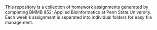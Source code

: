 This repository is a collection of homework assignments generated by completing BMMB 852: Applied Bioinformatics at Penn State University. Each week's assignment is separated into individual folders for easy file management.
